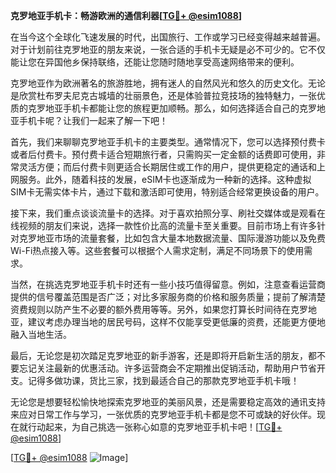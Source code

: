 **克罗地亚手机卡：畅游欧洲的通信利器[[TG💪+ @esim1088](https://t.me/s/esim1088)]**

在当今这个全球化飞速发展的时代，出国旅行、工作或学习已经变得越来越普遍。对于计划前往克罗地亚的朋友来说，一张合适的手机卡无疑是必不可少的。它不仅能让您在异国他乡保持联络，还能让您随时随地享受高速网络带来的便利。

克罗地亚作为欧洲著名的旅游胜地，拥有迷人的自然风光和悠久的历史文化。无论是欣赏杜布罗夫尼克古城墙的壮丽景色，还是体验普拉竞技场的独特魅力，一张优质的克罗地亚手机卡都能让您的旅程更加顺畅。那么，如何选择适合自己的克罗地亚手机卡呢？让我们一起来了解一下吧！

首先，我们来聊聊克罗地亚手机卡的主要类型。通常情况下，您可以选择预付费卡或者后付费卡。预付费卡适合短期旅行者，只需购买一定金额的话费即可使用，非常灵活方便；而后付费卡则更适合长期居住或工作的用户，提供更稳定的通话和上网服务。此外，随着科技的发展，eSIM卡也逐渐成为一种新的选择。这种虚拟SIM卡无需实体卡片，通过下载和激活即可使用，特别适合经常更换设备的用户。

接下来，我们重点谈谈流量卡的选择。对于喜欢拍照分享、刷社交媒体或是观看在线视频的朋友们来说，选择一款性价比高的流量卡至关重要。目前市场上有许多针对克罗地亚市场的流量套餐，比如包含大量本地数据流量、国际漫游功能以及免费Wi-Fi热点接入等。这些套餐可以根据个人需求定制，满足不同场景下的使用需求。

当然，在挑选克罗地亚手机卡时还有一些小技巧值得留意。例如，注意查看运营商提供的信号覆盖范围是否广泛；对比多家服务商的价格和服务质量；提前了解清楚资费规则以防产生不必要的额外费用等等。另外，如果您打算长时间待在克罗地亚，建议考虑办理当地的居民号码，这样不仅能享受更低廉的资费，还能更方便地融入当地生活。

最后，无论您是初次踏足克罗地亚的新手游客，还是即将开启新生活的朋友，都不要忘记关注最新的优惠活动。许多运营商会不定期推出促销活动，帮助用户节省开支。记得多做功课，货比三家，找到最适合自己的那款克罗地亚手机卡哦！

无论您是想要轻松愉快地探索克罗地亚的美丽风景，还是需要稳定高效的通讯支持来应对日常工作与学习，一张优质的克罗地亚手机卡都是您不可或缺的好伙伴。现在就行动起来，为自己挑选一张称心如意的克罗地亚手机卡吧！[[TG💪+ @esim1088](https://t.me/s/esim1088)]

[[TG💪+ @esim1088](https://t.me/s/esim1088) ![Image](https://i.postimg.cc/4NQfJmqS/Snipaste-2025-05-13-00-14-12.png)]